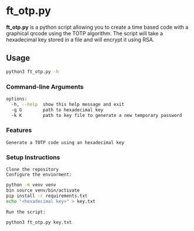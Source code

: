 # ft_otp.py

**ft_otp.py** is a python script allowing you to create a time based code with a graphical qrcode using the TOTP algorithm. The script will take a hexadecimal key stored in a file and will encrypt it using RSA.

## Usage

```bash
python3 ft_otp.py -h
```

### Command-line Arguments

```bash
options:
  -h, --help  show this help message and exit
  -g G        path to hexadecimal key
  -k K        path to key file to generate a new temporary password
```

### Features

    Generate a TOTP code using an hexadecimal key

### Setup Instructions

    Clone the repository
    Configure the enviorment:
```bash
python -m venv venv
bin source venv/bin/activate
pip install -r requirements.txt
echo "<hexadecimal key>" > key.txt
```
    Run the script:
```bash
python3 ft_otp.py key.txt
```


